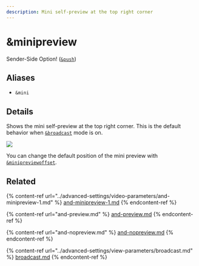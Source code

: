 ```yaml
---
description: Mini self-preview at the top right corner
---
```


# \&minipreview

Sender-Side Option! ([`&push`](push.md))

## Aliases

* `&mini`

## Details

Shows the mini self-preview at the top right corner. This is the default behavior when [`&broadcast`](../advanced-settings/view-parameters/broadcast.md) mode is on.

![](<../.gitbook/assets/image (12) (1) (2).png>)

You can change the default position of the mini preview with [`&minipreviewoffset`](../advanced-settings/video-parameters/and-minipreview-1.md).

## Related

{% content-ref url="../advanced-settings/video-parameters/and-minipreview-1.md" %}
[and-minipreview-1.md](../advanced-settings/video-parameters/and-minipreview-1.md)
{% endcontent-ref %}

{% content-ref url="and-preview.md" %}
[and-preview.md](and-preview.md)
{% endcontent-ref %}

{% content-ref url="and-nopreview.md" %}
[and-nopreview.md](and-nopreview.md)
{% endcontent-ref %}

{% content-ref url="../advanced-settings/view-parameters/broadcast.md" %}
[broadcast.md](../advanced-settings/view-parameters/broadcast.md)
{% endcontent-ref %}
